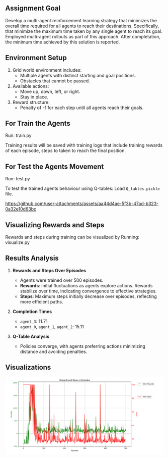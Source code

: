 ## Assignment Goal

Develop a multi-agent reinforcement learning strategy that minimizes the overall
time required for all agents to reach their destinations. Specifically, that minimize
the maximum time taken by any single agent to reach its goal. Employed multi-agent
rollouts as part of this approach. After completation, the minimum time achieved by this
solution is reported.

## Environment Setup

1. Grid world environment includes:
   - Multiple agents with distinct starting and goal positions.
   - Obstacles that cannot be passed.
2. Available actions:
   - Move up, down, left, or right.
   - Stay in place.
3. Reward structure:
   - Penalty of -1 for each step until all agents reach their goals.


## For Train the Agents

Run: train.py

Training results will be saved with training logs that include training rewards of each episode, steps to taken to reach the final position.

## For Test the Agents Movement

Run: test.py

To test the trained agents behaviour using Q-tables: Load `Q_tables.pickle` file.

https://github.com/user-attachments/assets/aa44d4ae-5f3b-47ad-b323-0a32e10d63bc

## Visualizing Rewards and Steps

Rewards and steps during training can be visualized by Running: visualize.py


## Results Analysis

1. **Rewards and Steps Over Episodes**
   - Agents were trained over 500 episodes.
   - **Rewards**: Initial fluctuations as agents explore actions. Rewards stabilize over time, indicating convergence to effective strategies.
   - **Steps**: Maximum steps initially decrease over episodes, reflecting more efficient paths.

2. **Completion Times**

     - `agent_3`: 11.71 
     - `agent_0`, `agent_1`, `agent_2`: 15.11 


3. **Q-Table Analysis**
   - Policies converge, with agents preferring actions minimizing distance and avoiding penalties.

## Visualizations

![Rewards and Steps Over Episodes](Rewards_Steps_vs_Episodes.png)

